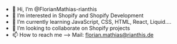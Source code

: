 - 👋 Hi, I’m @FlorianMathias-rianthis
- 👀 I’m interested in Shopify and Shopify Development
- 🌱 I’m currently learning JavaScript, CSS, HTML, React, Liquid....
- 💞️ I’m looking to collaborate on Shopify projects
- 📫 How to reach me --> Mail: florian.mathias@rianthis.de

<!---
FlorianMathias-rianthis/FlorianMathias-rianthis is a ✨ special ✨ repository because its `README.md` (this file) appears on your GitHub profile.
You can click the Preview link to take a look at your changes.
--->
